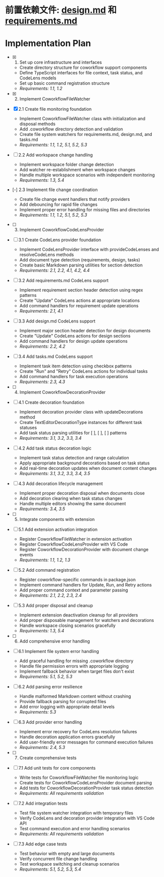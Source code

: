 # 前置依赖文件: [design.md](./design.md) 和 [requirements.md](./requirements.md)

# Implementation Plan

- [x]   1. Set up core infrastructure and interfaces

    - Create directory structure for coworkflow support components
    - Define TypeScript interfaces for file context, task status, and CodeLens models
    - Set up basic command registration structure
    - _Requirements: 1.1, 1.2_

- [x]   2. Implement CoworkflowFileWatcher
- [x] 2.1 Create file monitoring foundation

    - Implement CoworkflowFileWatcher class with initialization and disposal methods
    - Add .coworkflow directory detection and validation
    - Create file system watchers for requirements.md, design.md, and tasks.md
    - _Requirements: 1.1, 1.2, 5.1, 5.2, 5.3_

- [ ] 2.2 Add workspace change handling

    - Implement workspace folder change detection
    - Add watcher re-establishment when workspace changes
    - Handle multiple workspace scenarios with independent monitoring
    - _Requirements: 1.3, 5.4_

- [-] 2.3 Implement file change coordination

    - Create file change event handlers that notify providers
    - Add debouncing for rapid file changes
    - Implement proper error handling for missing files and directories
    - _Requirements: 1.1, 1.2, 5.1, 5.2, 5.3_

- [ ]   3. Implement CoworkflowCodeLensProvider
- [ ] 3.1 Create CodeLens provider foundation

    - Implement CodeLensProvider interface with provideCodeLenses and resolveCodeLens methods
    - Add document type detection (requirements, design, tasks)
    - Create basic Markdown parsing utilities for section detection
    - _Requirements: 2.1, 2.2, 4.1, 4.2, 4.4_

- [ ] 3.2 Add requirements.md CodeLens support

    - Implement requirement section header detection using regex patterns
    - Create "Update" CodeLens actions at appropriate locations
    - Add command handlers for requirement update operations
    - _Requirements: 2.1, 4.1_

- [ ] 3.3 Add design.md CodeLens support

    - Implement major section header detection for design documents
    - Create "Update" CodeLens actions for design sections
    - Add command handlers for design update operations
    - _Requirements: 2.2, 4.2_

- [ ] 3.4 Add tasks.md CodeLens support

    - Implement task item detection using checkbox patterns
    - Create "Run" and "Retry" CodeLens actions for individual tasks
    - Add command handlers for task execution operations
    - _Requirements: 2.3, 4.3_

- [ ]   4. Implement CoworkflowDecorationProvider
- [ ] 4.1 Create decoration foundation

    - Implement decoration provider class with updateDecorations method
    - Create TextEditorDecorationType instances for different task statuses
    - Add task status parsing utilities for [ ], [ ], [ ] patterns
    - _Requirements: 3.1, 3.2, 3.3, 3.4_

- [ ] 4.2 Add task status decoration logic

    - Implement task status detection and range calculation
    - Apply appropriate background decorations based on task status
    - Add real-time decoration updates when document content changes
    - _Requirements: 3.1, 3.2, 3.3, 3.4, 3.5_

- [ ] 4.3 Add decoration lifecycle management

    - Implement proper decoration disposal when documents close
    - Add decoration clearing when task status changes
    - Handle multiple editors showing the same document
    - _Requirements: 3.4, 3.5_

- [ ]   5. Integrate components with extension
- [ ] 5.1 Add extension activation integration

    - Register CoworkflowFileWatcher in extension activation
    - Register CoworkflowCodeLensProvider with VS Code
    - Register CoworkflowDecorationProvider with document change events
    - _Requirements: 1.1, 1.2, 1.3_

- [ ] 5.2 Add command registration

    - Register coworkflow-specific commands in package.json
    - Implement command handlers for Update, Run, and Retry actions
    - Add proper command context and parameter passing
    - _Requirements: 2.1, 2.2, 2.3, 2.4_

- [ ] 5.3 Add proper disposal and cleanup

    - Implement extension deactivation cleanup for all providers
    - Add proper disposable management for watchers and decorations
    - Handle workspace closing scenarios gracefully
    - _Requirements: 1.3, 5.4_

- [ ]   6. Add comprehensive error handling
- [ ] 6.1 Implement file system error handling

    - Add graceful handling for missing .coworkflow directory
    - Handle file permission errors with appropriate logging
    - Implement fallback behavior when target files don't exist
    - _Requirements: 5.1, 5.2, 5.3_

- [ ] 6.2 Add parsing error resilience

    - Handle malformed Markdown content without crashing
    - Provide fallback parsing for corrupted files
    - Add error logging with appropriate detail levels
    - _Requirements: 5.3_

- [ ] 6.3 Add provider error handling

    - Implement error recovery for CodeLens resolution failures
    - Handle decoration application errors gracefully
    - Add user-friendly error messages for command execution failures
    - _Requirements: 2.4, 5.3_

- [ ]   7. Create comprehensive tests
- [ ] 7.1 Add unit tests for core components

    - Write tests for CoworkflowFileWatcher file monitoring logic
    - Create tests for CoworkflowCodeLensProvider document parsing
    - Add tests for CoworkflowDecorationProvider task status detection
    - _Requirements: All requirements validation_

- [ ] 7.2 Add integration tests

    - Test file system watcher integration with temporary files
    - Verify CodeLens and decoration provider integration with VS Code API
    - Test command execution and error handling scenarios
    - _Requirements: All requirements validation_

- [ ] 7.3 Add edge case tests
    - Test behavior with empty and large documents
    - Verify concurrent file change handling
    - Test workspace switching and cleanup scenarios
    - _Requirements: 5.1, 5.2, 5.3, 5.4_
